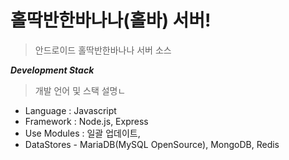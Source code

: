 # 홀딱반한바나나(홀바) 서버!
> 안드로이드 홀딱반한바나나 서버 소스

***Development Stack***
> 개발 언어 및 스택 설명ㄴ
- Language : Javascript
- Framework : Node.js, Express
- Use Modules : 일괄 업데이트,
- DataStores - MariaDB(MySQL OpenSource), MongoDB, Redis



